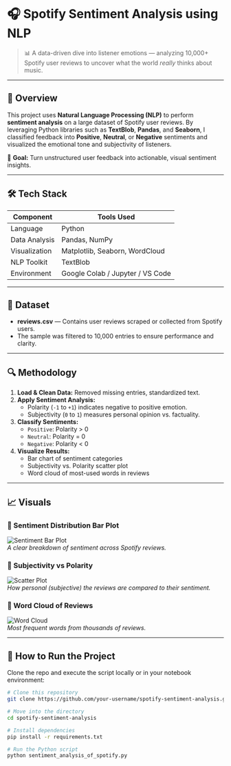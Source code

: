 # 🎧 Spotify Sentiment Analysis using NLP

> 📊 A data-driven dive into listener emotions — analyzing 10,000+ Spotify user reviews to uncover what the world *really* thinks about music.

---

## 📌 Overview

This project uses **Natural Language Processing (NLP)** to perform **sentiment analysis** on a large dataset of Spotify user reviews. By leveraging Python libraries such as **TextBlob**, **Pandas**, and **Seaborn**, I classified feedback into **Positive**, **Neutral**, or **Negative** sentiments and visualized the emotional tone and subjectivity of listeners.

🎯 **Goal:** Turn unstructured user feedback into actionable, visual sentiment insights.

---

## 🛠️ Tech Stack

| Component        | Tools Used                            |
|------------------|----------------------------------------|
| Language         | Python                                 |
| Data Analysis    | Pandas, NumPy                          |
| Visualization    | Matplotlib, Seaborn, WordCloud         |
| NLP Toolkit      | TextBlob                               |
| Environment      | Google Colab / Jupyter / VS Code       |

---

## 📂 Dataset

- **reviews.csv** — Contains user reviews scraped or collected from Spotify users.  
- The sample was filtered to 10,000 entries to ensure performance and clarity.

---

## 🔍 Methodology

1. **Load & Clean Data:** Removed missing entries, standardized text.
2. **Apply Sentiment Analysis:**
   - Polarity (`-1` to `+1`) indicates negative to positive emotion.
   - Subjectivity (`0` to `1`) measures personal opinion vs. factuality.
3. **Classify Sentiments:**
   - `Positive`: Polarity > 0
   - `Neutral`: Polarity = 0
   - `Negative`: Polarity < 0
4. **Visualize Results:**
   - Bar chart of sentiment categories
   - Subjectivity vs. Polarity scatter plot
   - Word cloud of most-used words in reviews

---

## 📈 Visuals

### 🔹 Sentiment Distribution Bar Plot
![Sentiment Bar Plot](visuals/barplot.png)  
*A clear breakdown of sentiment across Spotify reviews.*

### 🔹 Subjectivity vs Polarity
![Scatter Plot](visuals/scatterplot.png)  
*How personal (subjective) the reviews are compared to their sentiment.*

### 🔹 Word Cloud of Reviews
![Word Cloud](visuals/wordcloud.png)  
*Most frequent words from thousands of reviews.*

---

## 🚀 How to Run the Project

Clone the repo and execute the script locally or in your notebook environment:

```bash
# Clone this repository
git clone https://github.com/your-username/spotify-sentiment-analysis.git

# Move into the directory
cd spotify-sentiment-analysis

# Install dependencies
pip install -r requirements.txt

# Run the Python script
python sentiment_analysis_of_spotify.py

